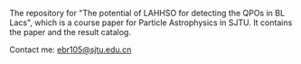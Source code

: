 The repository for "The potential of LAHHSO for detecting the QPOs in BL Lacs", which is a course paper for Particle Astrophysics in SJTU. It contains the paper and the result catalog.

Contact me: ebr105@sjtu.edu.cn
